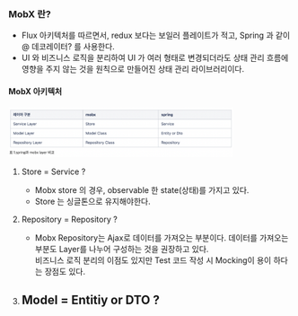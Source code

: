 ### MobX 란?
- Flux 아키텍처를 따르면서, redux 보다는 보일러 플레이트가 적고, Spring 과 같이 @ 데코레이터? 를 사용한다.
- UI 와 비즈니스 로직을 분리하여 UI 가 여러 형태로 변경되더라도 상태 관리 흐름에 영향을 주지 않는 것을 원칙으로 만들어진 상태 관리 라이브러리이다.
#### MobX 아키텍처
<img src="../../images/mobxArch.png" width="400px" alt="Mobx 아키텍처 이미지">

1. Store = Service ?
    - Mobx store 의 경우, observable 한 state(상태)를 가지고 있다.
    - Store 는 싱글톤으로 유지해야한다.

2. Repository = Repository ?
    - Mobx Repository는 Ajax로 데이터를 가져오는 부분이다. 데이터를 가져오는 부분도 Layer를 나누어 구성하는 것을 권장하고 있다.  
    비즈니스 로직 분리의 이점도 있지만 Test 코드 작성 시 Mocking이 용이 하다는 장점도 있다. 

3. Model = Entitiy or DTO ?
    - 